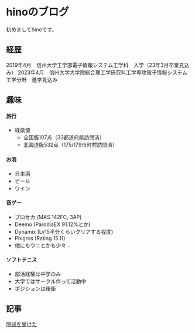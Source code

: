 # hinoのブログ

初めましてhinoです。



## 経歴

2019年4月　信州大学工学部電子情報システム工学科　入学（23年3月卒業見込み）
2023年4月　信州大学大学院総合理工学研究科工学専攻電子情報システム工学分野　進学見込み



## 趣味

#### 旅行

- 経県値
  - 全国版107点（33都道府県訪問済）
  - 北海道版532点（175/179市町村訪問済）



#### お酒
- 日本酒
- ビール
- ワイン



#### 音ゲー

- プロセカ (MAS 142FC, 3AP)
- Deemo (ParodiaEX 91.12%とか)
- Dynamix (Lv15半分くらいクリアする程度)
- Phigros (Rating 15.11)
- 他にもウニとかも少々...



#### ソフトテニス

- 部活経験は中学のみ
- 大学ではサークル作って活動中
- ポジションは後衛




## 記事
[院試を受けた](entranceexam.md)

